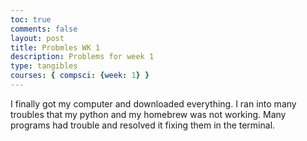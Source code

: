 ```yaml
---
toc: true
comments: false
layout: post
title: Probmles WK 1
description: Problems for week 1
type: tangibles
courses: { compsci: {week: 1} }
---
```


I finally got my computer and downloaded everything. I ran into many troubles that my python and my homebrew was not working. Many programs had trouble and resolved it fixing them in the terminal.